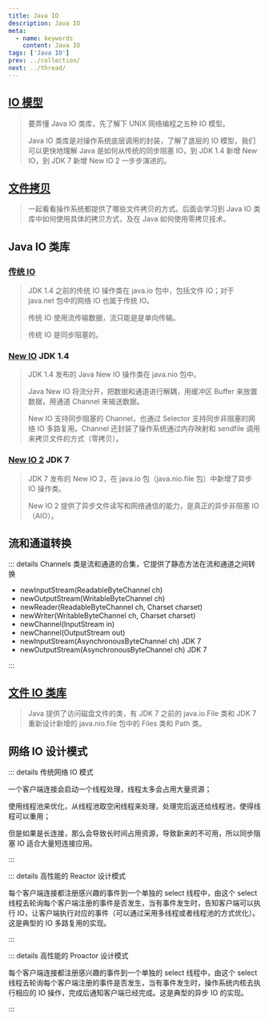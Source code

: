 ```yaml
---
title: Java IO
description: Java IO
meta:
  - name: keywords
    content: Java IO
tags: ['Java IO']
prev: ../collection/
next: ../thread/
---
```


## [IO 模型](./io-model)

> 要弄懂 Java IO 类库，先了解下 UNIX 网络编程之五种 IO 模型。
>
> Java IO 类库是对操作系统底层调用的封装，了解了底层的 IO 模型，我们可以更快地理解 Java 是如何从传统的同步阻塞 IO，到 JDK 1.4 新增 New IO，到 JDK 7 新增 New IO 2 一步步演进的。

## [文件拷贝](./file-copy)

> 一起看看操作系统都提供了哪些文件拷贝的方式。后面会学习到 Java IO 类库中如何使用具体的拷贝方式，及在 Java 如何使用零拷贝技术。
>

## Java IO 类库

### [传统 IO](./io-streams)

> JDK 1.4 之前的传统 IO 操作类在 java.io 包中，包括文件 IO；对于 java.net 包中的网络 IO 也属于传统 IO。
>
> 传统 IO 使用流传输数据，流只能是是单向传输。
>
> 传统 IO 是同步阻塞的。
>

### [New IO](./new-io) <badge>JDK 1.4</badge>

> JDK 1.4 发布的 Java New IO 操作类在 java.nio 包中。
>
> Java New IO 将流分开，把数据和通道进行解耦，用缓冲区 Buffer 来放置数据，用通道 Channel 来输送数据。
>
> New IO 支持同步阻塞的 Channel，也通过 Selector 支持同步非阻塞的网络 IO 多路复用。Channel 还封装了操作系统通过内存映射和 sendfile 调用来拷贝文件的方式（零拷贝）。
>

### [New IO 2](./new-io2) <badge>JDK 7</badge>

> JDK 7 发布的 New IO 2，在 java.io 包（java.nio.file 包）中新增了异步 IO 操作类。
>
> New IO 2 提供了异步文件读写和网络通信的能力，是真正的异步非阻塞 IO （AIO）。 

## 流和通道转换

::: details Channels 类是流和通道的合集，它提供了静态方法在流和通道之间转换

- newInputStream(ReadableByteChannel ch)
- newOutputStream(WritableByteChannel ch)
- newReader(ReadableByteChannel ch, Charset charset)
- newWriter(WritableByteChannel ch, Charset charset)
- newChannel(InputStream in)
- newChannel(OutputStream out)
- newInputStream(AsynchronousByteChannel ch) <badge>JDK 7</badge>
- newOutputStream(AsynchronousByteChannel ch) <badge>JDK 7</badge>

:::

## [文件 IO 类库](./file-io)

> Java 提供了访问磁盘文件的类，有 JDK 7 之前的 java.io.File 类和 JDK 7 重新设计新增的 java.nio.file 包中的 Files 类和 Path 类。

## 网络 IO 设计模式

::: details 传统网络 IO 模式

一个客户端连接会启动一个线程处理，线程太多会占用大量资源；

使用线程池来优化，从线程池取空闲线程来处理，处理完后返还给线程池，使得线程可以重用；

但是如果是长连接，那么会导致长时间占用资源，导致新来的不可用，所以同步阻塞 IO 适合大量短连接应用。

:::



::: details 高性能的 Reactor 设计模式

每个客户端连接都注册感兴趣的事件到一个单独的 select 线程中，由这个 select 线程去轮询每个客户端注册的事件是否发生，当有事件发生时，告知客户端可以执行 IO，让客户端执行对应的事件（可以通过采用多线程或者线程池的方式优化）。这是典型的 IO 多路复用的实现。

:::



::: details 高性能的 Proactor 设计模式

每个客户端连接都注册感兴趣的事件到一个单独的 select 线程中，由这个 select 线程去轮询每个客户端注册的事件是否发生，当有事件发生时，操作系统内核去执行相应的 IO 操作，完成后通知客户端已经完成。这是典型的异步 IO 的实现。

:::